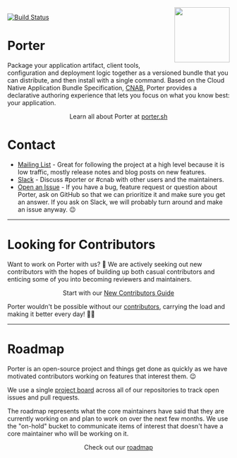 <img align="right" src="docs/static/images/porter-notext.png" width="125px" />

[![Build Status](https://dev.azure.com/deislabs/porter/_apis/build/status/porter-release?branchName=main)](https://dev.azure.com/deislabs/porter/_build/latest?definitionId=23&branchName=main)

# Porter

Package your application artifact, client tools, configuration and deployment
logic together as a versioned bundle that you can distribute, and then install
with a single command. Based on the Cloud Native Application Bundle
Specification, [CNAB](https://deislabs.io/cnab), Porter provides a declarative
authoring experience that lets you focus on what you know best: your
application.

<p align="center">Learn all about Porter at <a href="https://porter.sh">porter.sh</a></p>

# Contact

* [Mailing List] - Great for following the project at a high level because it is low traffic, mostly release notes and blog posts on new features.
* [Slack] - Discuss #porter or #cnab with other users and the maintainers.
* [Open an Issue] - If you have a bug, feature request or question about Porter, ask on GitHub so that we can prioritize it and make sure you get an answer. If you ask on Slack, we will probably turn around and make an issue anyway. 😉

[Mailing List]: https://porter.sh/mailing-list
[Slack]: https://porter.sh/community/#slack
[Open an Issue]: https://github.com/deislabs/porter/issues/new/choose

---

# Looking for Contributors

Want to work on Porter with us? 💖 We are actively seeking out new contributors
with the hopes of building up both casual contributors and enticing some of you
into becoming reviewers and maintainers.

<p align="center">Start with our <a href="https://porter.sh/contribute/">New Contributors Guide</a>

Porter wouldn't be possible without our [contributors][contributors], carrying
the load and making it better every day! 🙇‍♀️

[contributors]: /CONTRIBUTORS.md

---

# Roadmap

Porter is an open-source project and things get done as quickly as we have
motivated contributors working on features that interest them. 😉

We use a single [project board][board] across all of our repositories to track
open issues and pull requests.

The roadmap represents what the core maintainers have said that they are
currently working on and plan to work on over the next few months. We use the
"on-hold" bucket to communicate items of interest that doesn't have a core
maintainer who will be working on it.

<p align="center">Check out our <a href="https://porter.sh/roadmap">roadmap</a></p>

[board]: https://porter.sh/board